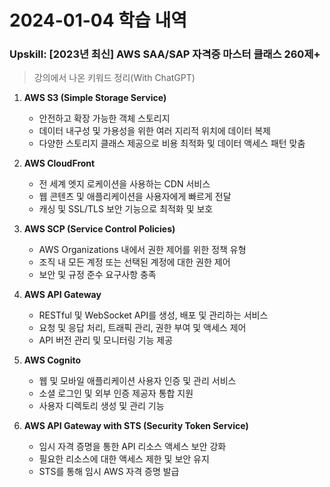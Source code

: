 # 2024-01-04 학습 내역

### Upskill: [2023년 최신] AWS SAA/SAP 자격증 마스터 클래스 260제+
> 강의에서 나온 키워드 정리(With ChatGPT)

1. **AWS S3 (Simple Storage Service)**
   - 안전하고 확장 가능한 객체 스토리지
   - 데이터 내구성 및 가용성을 위한 여러 지리적 위치에 데이터 복제
   - 다양한 스토리지 클래스 제공으로 비용 최적화 및 데이터 액세스 패턴 맞춤

2. **AWS CloudFront**
   - 전 세계 엣지 로케이션을 사용하는 CDN 서비스
   - 웹 콘텐츠 및 애플리케이션을 사용자에게 빠르게 전달
   - 캐싱 및 SSL/TLS 보안 기능으로 최적화 및 보호

3. **AWS SCP (Service Control Policies)**
   - AWS Organizations 내에서 권한 제어를 위한 정책 유형
   - 조직 내 모든 계정 또는 선택된 계정에 대한 권한 제어
   - 보안 및 규정 준수 요구사항 충족

4. **AWS API Gateway**
   - RESTful 및 WebSocket API를 생성, 배포 및 관리하는 서비스
   - 요청 및 응답 처리, 트래픽 관리, 권한 부여 및 액세스 제어
   - API 버전 관리 및 모니터링 기능 제공

5. **AWS Cognito**
   - 웹 및 모바일 애플리케이션 사용자 인증 및 관리 서비스
   - 소셜 로그인 및 외부 인증 제공자 통합 지원
   - 사용자 디렉토리 생성 및 관리 기능

6. **AWS API Gateway with STS (Security Token Service)**
   - 임시 자격 증명을 통한 API 리소스 액세스 보안 강화
   - 필요한 리소스에 대한 액세스 제한 및 보안 유지
   - STS를 통해 임시 AWS 자격 증명 발급
